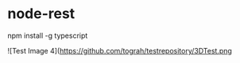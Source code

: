# node-rest

npm install -g typescript

![Test Image 4](https://github.com/tograh/testrepository/3DTest.png 